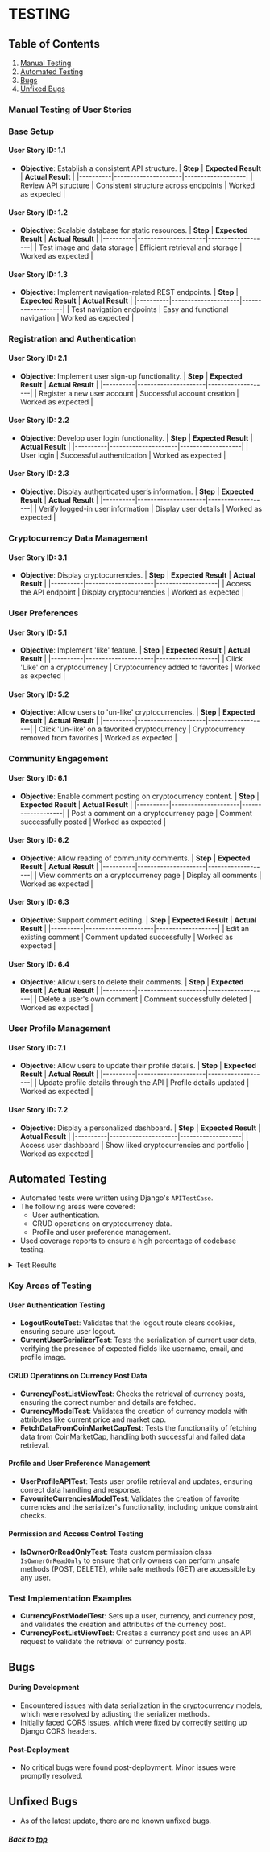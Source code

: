 # TESTING

## Table of Contents

1. [Manual Testing](#manual-testing-of-user-stories)
2. [Automated Testing](#automated-testing)
3. [Bugs](#bugs)
4. [Unfixed Bugs](#unfixed-bugs)

### Manual Testing of User Stories

### Base Setup

#### User Story ID: 1.1

- **Objective**: Establish a consistent API structure.
  | **Step** | **Expected Result** | **Actual Result** |
  |----------|---------------------|-------------------|
  | Review API structure | Consistent structure across endpoints | Worked as expected |

#### User Story ID: 1.2

- **Objective**: Scalable database for static resources.
  | **Step** | **Expected Result** | **Actual Result** |
  |----------|---------------------|-------------------|
  | Test image and data storage | Efficient retrieval and storage | Worked as expected |

#### User Story ID: 1.3

- **Objective**: Implement navigation-related REST endpoints.
  | **Step** | **Expected Result** | **Actual Result** |
  |----------|---------------------|-------------------|
  | Test navigation endpoints | Easy and functional navigation | Worked as expected |

### Registration and Authentication

#### User Story ID: 2.1

- **Objective**: Implement user sign-up functionality.
  | **Step** | **Expected Result** | **Actual Result** |
  |----------|---------------------|-------------------|
  | Register a new user account | Successful account creation | Worked as expected |

#### User Story ID: 2.2

- **Objective**: Develop user login functionality.
  | **Step** | **Expected Result** | **Actual Result** |
  |----------|---------------------|-------------------|
  | User login | Successful authentication | Worked as expected |

#### User Story ID: 2.3

- **Objective**: Display authenticated user’s information.
  | **Step** | **Expected Result** | **Actual Result** |
  |----------|---------------------|-------------------|
  | Verify logged-in user information | Display user details | Worked as expected |

### Cryptocurrency Data Management

#### User Story ID: 3.1

- **Objective**: Display cryptocurrencies.
  | **Step** | **Expected Result** | **Actual Result** |
  |----------|---------------------|-------------------|
  | Access the API endpoint | Display cryptocurrencies | Worked as expected |

### User Preferences

#### User Story ID: 5.1

- **Objective**: Implement 'like' feature.
  | **Step** | **Expected Result** | **Actual Result** |
  |----------|---------------------|-------------------|
  | Click 'Like' on a cryptocurrency | Cryptocurrency added to favorites | Worked as expected |

#### User Story ID: 5.2

- **Objective**: Allow users to 'un-like' cryptocurrencies.
  | **Step** | **Expected Result** | **Actual Result** |
  |----------|---------------------|-------------------|
  | Click 'Un-like' on a favorited cryptocurrency | Cryptocurrency removed from favorites | Worked as expected |

### Community Engagement

#### User Story ID: 6.1

- **Objective**: Enable comment posting on cryptocurrency content.
  | **Step** | **Expected Result** | **Actual Result** |
  |----------|---------------------|-------------------|
  | Post a comment on a cryptocurrency page | Comment successfully posted | Worked as expected |

#### User Story ID: 6.2

- **Objective**: Allow reading of community comments.
  | **Step** | **Expected Result** | **Actual Result** |
  |----------|---------------------|-------------------|
  | View comments on a cryptocurrency page | Display all comments | Worked as expected |

#### User Story ID: 6.3

- **Objective**: Support comment editing.
  | **Step** | **Expected Result** | **Actual Result** |
  |----------|---------------------|-------------------|
  | Edit an existing comment | Comment updated successfully | Worked as expected |

#### User Story ID: 6.4

- **Objective**: Allow users to delete their comments.
  | **Step** | **Expected Result** | **Actual Result** |
  |----------|---------------------|-------------------|
  | Delete a user's own comment | Comment successfully deleted | Worked as expected |

### User Profile Management

#### User Story ID: 7.1

- **Objective**: Allow users to update their profile details.
  | **Step** | **Expected Result** | **Actual Result** |
  |----------|---------------------|-------------------|
  | Update profile details through the API | Profile details updated | Worked as expected |

#### User Story ID: 7.2

- **Objective**: Display a personalized dashboard.
  | **Step** | **Expected Result** | **Actual Result** |
  |----------|---------------------|-------------------|
  | Access user dashboard | Show liked cryptocurrencies and portfolio | Worked as expected |

## Automated Testing

- Automated tests were written using Django's `APITestCase`.
- The following areas were covered:
  - User authentication.
  - CRUD operations on cryptocurrency data.
  - Profile and user preference management.
- Used coverage reports to ensure a high percentage of codebase testing.

<details><summary>Test Results</summary>
<img src="media/automatedtests.png" >

</details>

### Key Areas of Testing

#### User Authentication Testing

- **LogoutRouteTest**: Validates that the logout route clears cookies, ensuring secure user logout.
- **CurrentUserSerializerTest**: Tests the serialization of current user data, verifying the presence of expected fields like username, email, and profile image.

#### CRUD Operations on Currency Post Data

- **CurrencyPostListViewTest**: Checks the retrieval of currency posts, ensuring the correct number and details are fetched.
- **CurrencyModelTest**: Validates the creation of currency models with attributes like current price and market cap.
- **FetchDataFromCoinMarketCapTest**: Tests the functionality of fetching data from CoinMarketCap, handling both successful and failed data retrieval.

#### Profile and User Preference Management

- **UserProfileAPITest**: Tests user profile retrieval and updates, ensuring correct data handling and response.
- **FavouriteCurrenciesModelTest**: Validates the creation of favorite currencies and the serializer's functionality, including unique constraint checks.

#### Permission and Access Control Testing

- **IsOwnerOrReadOnlyTest**: Tests custom permission class `IsOwnerOrReadOnly` to ensure that only owners can perform unsafe methods (POST, DELETE), while safe methods (GET) are accessible by any user.

### Test Implementation Examples

- **CurrencyPostModelTest**: Sets up a user, currency, and currency post, and validates the creation and attributes of the currency post.
- **CurrencyPostListViewTest**: Creates a currency post and uses an API request to validate the retrieval of currency posts.

## Bugs

#### During Development

- Encountered issues with data serialization in the cryptocurrency models, which were resolved by adjusting the serializer methods.
- Initially faced CORS issues, which were fixed by correctly setting up Django CORS headers.

#### Post-Deployment

- No critical bugs were found post-deployment. Minor issues were promptly resolved.

## Unfixed Bugs

- As of the latest update, there are no known unfixed bugs.

##### Back to [top](#table-of-contents)
